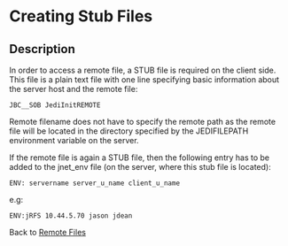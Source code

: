 # Creating Stub Files

<PageHeader />

## Description  

In order to access a remote file, a STUB file is required on the client side. This file is a plain text file with one line specifying basic information about the server host and the remote file:

```
JBC__SOB JediInitREMOTE
```

Remote filename does not have to specify the remote path as the remote file will be located in the directory specified by the JEDIFILEPATH environment variable on the server.

If the remote file is again a STUB file, then the following entry has to be added to the jnet\_env file (on the server, where this stub file is located):

```
ENV: servername server_u_name client_u_name
```

e.g:

```
ENV:jRFS 10.44.5.70 jason jdean
```

Back to [Remote Files](./../jbase-remote-file-service/README.md)

<PageFooter />
